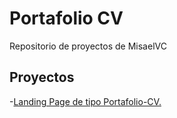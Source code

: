 # Portafolio CV

Repositorio de proyectos de MisaelVC

## Proyectos

-[Landing Page de tipo Portafolio-CV.](https://misaelvc.github.io/portafolio-cv)
